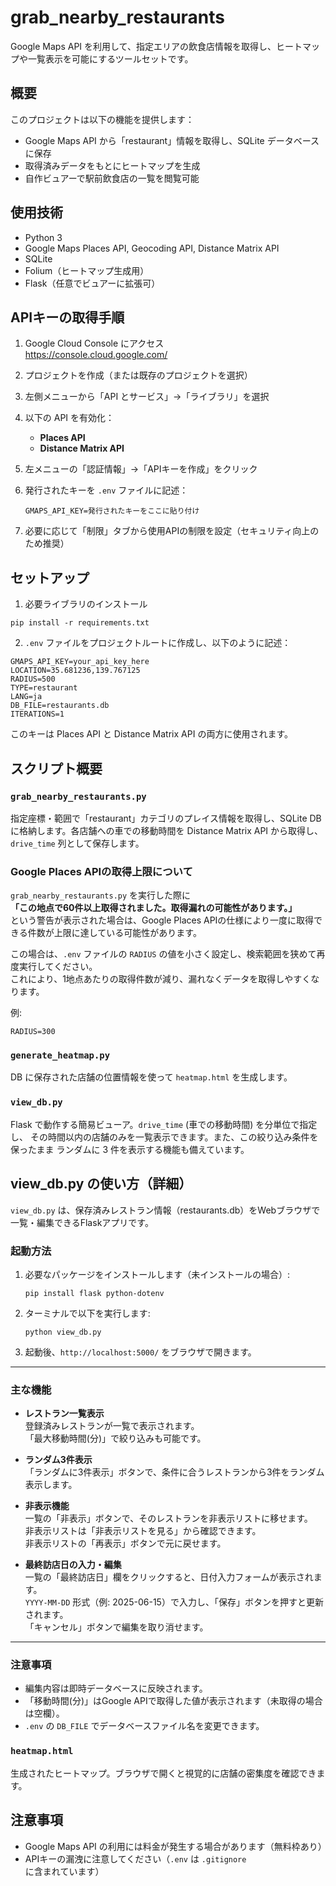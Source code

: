 # grab_nearby_restaurants

Google Maps API を利用して、指定エリアの飲食店情報を取得し、ヒートマップや一覧表示を可能にするツールセットです。

## 概要

このプロジェクトは以下の機能を提供します：

- Google Maps API から「restaurant」情報を取得し、SQLite データベースに保存
- 取得済みデータをもとにヒートマップを生成
- 自作ビュアーで駅前飲食店の一覧を閲覧可能

## 使用技術

- Python 3
- Google Maps Places API, Geocoding API, Distance Matrix API
- SQLite
- Folium（ヒートマップ生成用）
- Flask（任意でビュアーに拡張可）

## APIキーの取得手順

1. Google Cloud Console にアクセス  
   https://console.cloud.google.com/

2. プロジェクトを作成（または既存のプロジェクトを選択）

3. 左側メニューから「API とサービス」→「ライブラリ」を選択

4. 以下の API を有効化：
   - **Places API**
   - **Distance Matrix API**

5. 左メニューの「認証情報」→「APIキーを作成」をクリック

6. 発行されたキーを `.env` ファイルに記述：
   ```
   GMAPS_API_KEY=発行されたキーをここに貼り付け
   ```

7. 必要に応じて「制限」タブから使用APIの制限を設定（セキュリティ向上のため推奨）

## セットアップ

1. 必要ライブラリのインストール

```
pip install -r requirements.txt
```

2. `.env` ファイルをプロジェクトルートに作成し、以下のように記述：

```
GMAPS_API_KEY=your_api_key_here
LOCATION=35.681236,139.767125
RADIUS=500
TYPE=restaurant
LANG=ja
DB_FILE=restaurants.db
ITERATIONS=1
```

このキーは Places API と Distance Matrix API の両方に使用されます。

## スクリプト概要

### `grab_nearby_restaurants.py`

指定座標・範囲で「restaurant」カテゴリのプレイス情報を取得し、SQLite DB に格納します。各店舗への車での移動時間を Distance Matrix API から取得し、`drive_time` 列として保存します。

### Google Places APIの取得上限について

`grab_nearby_restaurants.py` を実行した際に  
**「この地点で60件以上取得されました。取得漏れの可能性があります。」**  
という警告が表示された場合は、Google Places APIの仕様により一度に取得できる件数が上限に達している可能性があります。

この場合は、`.env` ファイルの `RADIUS` の値を小さく設定し、検索範囲を狭めて再度実行してください。  
これにより、1地点あたりの取得件数が減り、漏れなくデータを取得しやすくなります。

例:

```plaintext
RADIUS=300
```

### `generate_heatmap.py`

DB に保存された店舗の位置情報を使って `heatmap.html` を生成します。

### `view_db.py`

Flask で動作する簡易ビューア。`drive_time` (車での移動時間) を分単位で指定し、
その時間以内の店舗のみを一覧表示できます。また、この絞り込み条件を保ったまま
ランダムに 3 件を表示する機能も備えています。

## view_db.py の使い方（詳細）

`view_db.py` は、保存済みレストラン情報（restaurants.db）をWebブラウザで一覧・編集できるFlaskアプリです。

### 起動方法

1. 必要なパッケージをインストールします（未インストールの場合）:
   ```
   pip install flask python-dotenv
   ```

2. ターミナルで以下を実行します:
   ```
   python view_db.py
   ```

3. 起動後、`http://localhost:5000/` をブラウザで開きます。

---

### 主な機能

- **レストラン一覧表示**  
  登録済みレストランが一覧で表示されます。  
  「最大移動時間(分)」で絞り込みも可能です。

- **ランダム3件表示**  
  「ランダムに3件表示」ボタンで、条件に合うレストランから3件をランダム表示します。

- **非表示機能**  
  一覧の「非表示」ボタンで、そのレストランを非表示リストに移せます。  
  非表示リストは「非表示リストを見る」から確認できます。  
  非表示リストの「再表示」ボタンで元に戻せます。

- **最終訪店日の入力・編集**  
  一覧の「最終訪店日」欄をクリックすると、日付入力フォームが表示されます。  
  `YYYY-MM-DD` 形式（例: 2025-06-15）で入力し、「保存」ボタンを押すと更新されます。  
  「キャンセル」ボタンで編集を取り消せます。

---

### 注意事項

- 編集内容は即時データベースに反映されます。
- 「移動時間(分)」はGoogle APIで取得した値が表示されます（未取得の場合は空欄）。
- `.env` の `DB_FILE` でデータベースファイル名を変更できます。

### `heatmap.html`

生成されたヒートマップ。ブラウザで開くと視覚的に店舗の密集度を確認できます。

## 注意事項

- Google Maps API の利用には料金が発生する場合があります（無料枠あり）
- APIキーの漏洩に注意してください（`.env` は `.gitignore` に含まれています）


